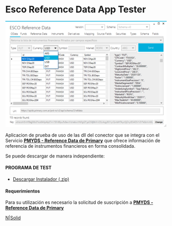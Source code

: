 # Esco Reference Data App Tester

[![N|Solid](esco.reference.documentation/02.jpg)](https://www.sistemasesco.com.ar)

Aplicacion de prueba de uso de las dll del conector que se integra con el Servicio [**PMYDS - Reference Data de Primary**](https://dataservices.primary.com.ar/product/#product=reference-data-read) que ofrece información de referencia de instrumentos financieros en forma consolidada.

Se puede descargar de manera independiente:

#### PROGRAMA DE TEST

- [Descargar Instalador (.zip)](esco.reference.documentation/reference.data.zip)

#### Requerimientos

Para su utilización es necesario la solicitud de suscripción a [**PMYDS - Reference Data de Primary**](https://dataservices.primary.com.ar/product/#product=reference-data-read)

[N|Solid](esco.reference.documentation/05.jpg)
